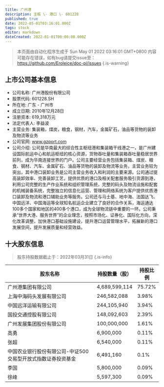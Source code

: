 ```yaml
---
title: 广州港
description: 主板 \- 港口 \- 601228
published: true
date: 2022-05-01T03:16:01.000Z
tags: stock
editor: markdown
dateCreated: 2022-01-01T00:00:00.000Z
---
```


> 本页面由自动化程序生成于 Sun May 01 2022 03:16:01 GMT+0800
> 内容可能存在错误，如有bug请提交issue至：https://github.com/Eroleice/doc-pi/issues
{.is-warning}

## 上市公司基本信息
- 公司名称: 广州港股份有限公司
- 股票代码: 601228.SH
- 所在地: 广东 - 广州市
- 成立日期: 2010年12月28日
- 注册资本: 619,318万元
- 法定代表人: 李益波
- 主营业务: 集装箱，煤炭，粮食，钢材，汽车，金属矿石，油品等货物的装卸及物流等业务
- 公司官网: www.gzport.com
- 公司介绍: 公司是华南最大的综合性主枢纽港和集装箱干线港之一，是广州建设国际航运中心和航运枢纽的核心资源，货物吞吐量和集装箱吞吐量稳居世界前列，成为华南连接世界的门户。公司主要经营业务包括集装箱、煤炭、粮食、钢材、汽车、金属矿石、油品等货物的装卸及物流等业务，主营业务较为突出，其中港口装卸业务是公司主营业务收入和利润的主要来源。公司通过提高装卸效率、完善装卸工艺，提供优质的港口及相关配套服务吸引货源到港，利用公司完整的生产作业系统和组织管理系统，完整的码头及物流设施和配套的机械装备系统，完整独立的信息化运营、管理和网络系统为客户提供优质港口装卸及物流和港口辅助业务等服务。公司还与马士基、地中海、法国达飞、中国远洋、中国海运等全球知名航运企业建立了良好的合作关系，海运通达100多个国家和地区的400多个港口，成为全球物流链中重要的一环。公司秉承“世界大港、服务世界”的企业理念，按照市场化、证券化、国际化方向，深化改革调整，加快港口基础设施建设，提升港口运营管理水平，拓展新的港口发展空间，提升发展质量和经营效益。


## 十大股东信息
> 股东持股数据截止于：2022年03月31日
{.is-info}

| 股东名称 | 持股数量（股） | 持股比例 |
| --- | --- | --- |
| 广州港集团有限公司 | 4,689,599,114 | 75.72% |
| 上海中海码头发展有限公司 | 246,582,088 | 3.98% |
| 中国远洋运输有限公司 | 244,105,940 | 3.94% |
| 国投交通控股有限公司 | 148,092,603 | 2.39% |
| 广州发展集团股份有限公司 | 100,000,000 | 1.61% |
| 高勇 | 6,900,000 | 0.11% |
| 张超 | 6,540,000 | 0.11% |
| 中国农业银行股份有限公司-中证500交易型开放式指数证券投资基金 | 6,491,160 | 0.1% |
| 李国 | 5,800,000 | 0.09% |
| 徐峰 | 5,597,300 | 0.09% |




